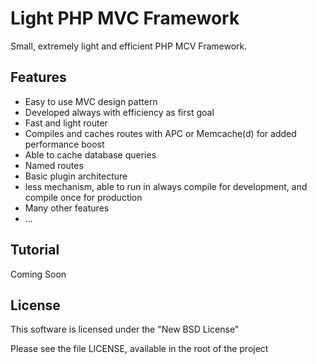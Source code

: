 Light PHP MVC Framework
=======================

Small, extremely light and efficient PHP MCV Framework.


Features
--------
* Easy to use MVC design pattern
* Developed always with efficiency as first goal
* Fast and light router
* Compiles and caches routes with APC or Memcache(d) for added performance boost
* Able to cache database queries
* Named routes
* Basic plugin architecture
* less mechanism, able to run in always compile for development, and compile once for production
* Many other features
* ...

Tutorial
--------
Coming Soon


License
-------
This software is licensed under the "New BSD License"

Please see the file LICENSE, available in the root of the project
